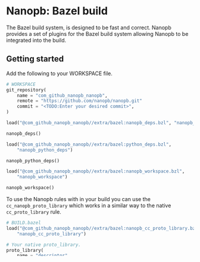 # Nanopb: Bazel build
The Bazel build system, is designed to be fast and correct. Nanopb provides a
set of plugins for the Bazel build system allowing Nanopb to be integrated 
into the build.

## Getting started
Add the following to your WORKSPACE file.
``` py 
# WORKSPACE
git_repository(
    name = "com_github_nanopb_nanopb",
    remote = "https://github.com/nanopb/nanopb.git"
    commit = "<TODO:Enter your desired commit>",
)

load("@com_github_nanopb_nanopb//extra/bazel:nanopb_deps.bzl", "nanopb_deps")

nanopb_deps()

load("@com_github_nanopb_nanopb//extra/bazel:python_deps.bzl", 
    "nanopb_python_deps")

nanopb_python_deps()

load("@com_github_nanopb_nanopb//extra/bazel:nanopb_workspace.bzl", 
    "nanopb_workspace")

nanopb_workspace()
```

To use the Nanopb rules with in your build you can use the 
`cc_nanopb_proto_library` which works in a similar way to the native
`cc_proto_library` rule.
```  py
# BUILD.bazel
load("@com_github_nanopb_nanopb//extra/bazel:nanopb_cc_proto_library.bzl", 
    "nanopb_cc_proto_library")

# Your native proto_library.
proto_library(
    name = "descriptor",
    srcs = [
        "generator/proto/google/protobuf/descriptor.proto",
    ],
)

# Generated library.
cc_nanopb_proto_library(
    name = "descriptor_nanopb",
    protos = [":descriptor"],
    visibility = ["//visibility:private"],
)

# Depend directly on the generated code using a cc_library.
cc_library(
    name = "uses_generated_descriptors",
    deps = [":descriptor_nanopb"],
    hdrs = ["my_header.h"],
)
```

If you have a custom nanopb options file, use the `nanopb_options_files` argument shown below.
```  py
# Generated library with options.
cc_nanopb_proto_library(
    name = "descriptor_nanopb",
    protos = [":descriptor"],
    nanopb_options_files = ["descriptor.options"],
    visibility = ["//visibility:private"],
)
```

